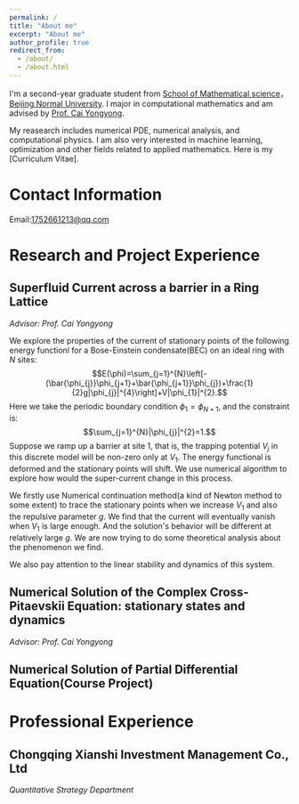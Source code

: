 ```yaml
---
permalink: /
title: "About me"
excerpt: "About me"
author_profile: true
redirect_from: 
  - /about/
  - /about.html
---
```


I'm a second-year graduate student from [School of Mathematical science](https://math.bnu.edu.cn/)，[Beijing Normal University](https://www.bnu.edu.cn/). I major in computational mathematics and am advised by [Prof. Cai Yongyong](https://math.bnu.edu.cn/jzg/szdw/ac/219441.htm). 

My reasearch includes numerical PDE, numerical analysis, and computational physics. I am also very interested in machine learning, optimization and other fields related to applied mathematics. Here is my [Curriculum Vitae].

# Contact Information
Email:1752661213@qq.com

# Research and Project Experience
## Superfluid Current across a barrier in a Ring Lattice
*Advisor: Prof. Cai Yongyong*

We explore the properties of the current of stationary points of the following energy functionl for a Bose-Einstein condensate(BEC) on an ideal ring with $N$ sites:
$$E(\phi)=\sum_{j=1}^{N}\left[-(\bar{\phi_{j}}\phi_{j+1}+\bar{\phi_{j+1}}\phi_{j})+\frac{1}{2}g|\phi_{j}|^{4}\right]+V|\phi_{1}|^{2}.$$
Here we take the periodic boundary condition $\phi_{1}=\phi_{N+1}$, and the constraint is:
$$\sum_{j=1}^{N}|\phi_{j}|^{2}=1.$$
Suppose we ramp up a barrier at site 1, that is, the trapping potential $V_{j}$ in this discrete model will be non-zero only at $V_{1}$. The energy functional is deformed and the stationary points will shift. We use numerical algorithm to explore how would the super-current change in this process. 

We firstly use Numerical continuation method(a kind of Newton method to some extent) to trace the stationary points when we increase $V_{1}$ and also the repulsive parameter $g$. We find that the current will eventually vanish when $V_{1}$ is large enough. And the solution's behavior will be different at relatively large $g$. We are now trying to do some theoretical analysis about the phenomenon we find. 

We also pay attention to the linear stability and dynamics of this system. 
## Numerical Solution of the Complex Cross-Pitaevskii Equation: stationary states and dynamics
*Advisor: Prof. Cai Yongyong*

## Numerical Solution of Partial Differential Equation(Course Project)

# Professional Experience
## Chongqing Xianshi Investment Management Co., Ltd
*Quantitative Strategy Department*

